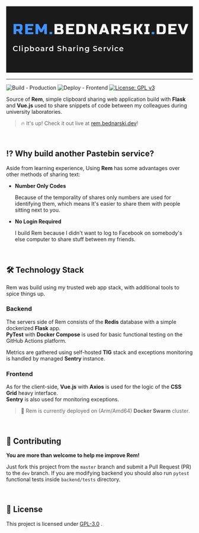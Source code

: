 <p align="center">
  <br /><img
    width="600"
    src="logo.png"
    alt="Rem - Clipboard Sharing Service"
  />
</p>

---

![Build - Production](https://github.com/RangerDigital/rem/workflows/Build%20-%20Production/badge.svg?branch=master)
![Deploy - Frontend](https://github.com/RangerDigital/rem/workflows/Deploy%20-%20Frontend/badge.svg?branch=master)
[![License: GPL v3](https://img.shields.io/badge/License-GPLv3-blue.svg)](https://www.gnu.org/licenses/gpl-3.0)

Source of **Rem**, simple clipboard sharing web application build with **Flask** and **Vue.js** used to share snippets of code between my colleagues during university laboratories.

> 🔥 It's up! Check it out live at [rem.bednarski.dev](https://rem.bednarski.dev/)!

<br>

## ⁉ Why build another Pastebin service?

Aside from learning experience, Using **Rem** has some advantages over other methods of sharing text:

- **Number Only Codes**

  Because of the temporality of shares only numbers are used for identifying them, which means It's easier to share them with people sitting next to you.

- **No Login Required**

  I build Rem because I didn't want to log to Facebook on somebody's else computer to share stuff between my friends.

<br>

## 🛠 Technology Stack

Rem was build using my trusted web app stack, with additional tools to spice things up.

### Backend

The servers side of Rem consists of the **Redis** database with a simple dockerized **Flask** app.  
 **PyTest** with **Docker Compose** is used for basic functional testing on the GitHub Actions platform.

Metrics are gathered using self-hosted **TIG** stack and exceptions monitoring is handled by managed **Sentry** instance.

### Frontend

As for the client-side, **Vue.js** with **Axios** is used for the logic of the **CSS Grid** heavy interface.  
 **Sentry** is also used for monitoring exceptions.

> 🔌 Rem is currently deployed on (Arm/Amd64) **Docker Swarm** cluster.

<br>

## 🚧 Contributing

**You are more than welcome to help me improve Rem!**

Just fork this project from the `master` branch and submit a Pull Request (PR) to the `dev` branch.
If you are modifying backend you should also run `pytest` functional tests inside `backend/tests` directory.

<br>

## 📃 License

This project is licensed under [GPL-3.0](https://choosealicense.com/licenses/gpl-3.0/) .
